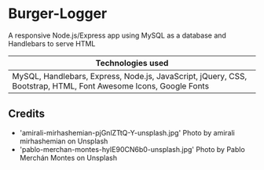 # Burger-Logger

A responsive Node.js/Express app using MySQL as a database and Handlebars to serve HTML

| Technologies used                                                                                               |
| --------------------------------------------------------------------------------------------------------------- |
| MySQL, Handlebars, Express, Node.js, JavaScript, jQuery, CSS, Bootstrap, HTML, Font Awesome Icons, Google Fonts |

## Credits

- 'amirali-mirhashemian-pjGnlZTtQ-Y-unsplash.jpg' Photo by amirali mirhashemian on Unsplash
- 'pablo-merchan-montes-hyIE90CN6b0-unsplash.jpg' Photo by Pablo Merchán Montes on Unsplash
